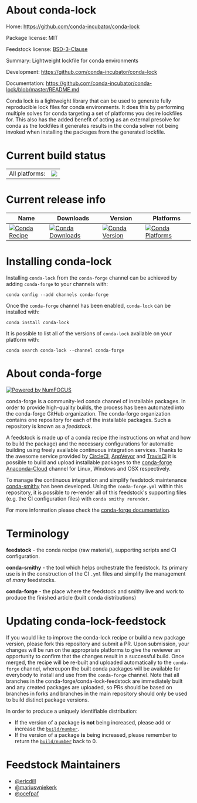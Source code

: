 About conda-lock
================

Home: https://github.com/conda-incubator/conda-lock

Package license: MIT

Feedstock license: [BSD-3-Clause](https://github.com/conda-forge/conda-lock-feedstock/blob/master/LICENSE.txt)

Summary: Lightweight lockfile for conda environments

Development: https://github.com/conda-incubator/conda-lock

Documentation: https://github.com/conda-incubator/conda-lock/blob/master/README.md

Conda lock is a lightweight library that can be used to generate fully
reproducible lock files for conda environments.
It does this by performing multiple solves for conda targeting a set of
platforms you desire lockfiles for.
This also has the added benefit of acting as an external presolve for conda
as the lockfiles it generates results in the conda solver not being invoked
when installing the packages from the generated lockfile.


Current build status
====================


<table><tr><td>All platforms:</td>
    <td>
      <a href="https://dev.azure.com/conda-forge/feedstock-builds/_build/latest?definitionId=9912&branchName=master">
        <img src="https://dev.azure.com/conda-forge/feedstock-builds/_apis/build/status/conda-lock-feedstock?branchName=master">
      </a>
    </td>
  </tr>
</table>

Current release info
====================

| Name | Downloads | Version | Platforms |
| --- | --- | --- | --- |
| [![Conda Recipe](https://img.shields.io/badge/recipe-conda--lock-green.svg)](https://anaconda.org/conda-forge/conda-lock) | [![Conda Downloads](https://img.shields.io/conda/dn/conda-forge/conda-lock.svg)](https://anaconda.org/conda-forge/conda-lock) | [![Conda Version](https://img.shields.io/conda/vn/conda-forge/conda-lock.svg)](https://anaconda.org/conda-forge/conda-lock) | [![Conda Platforms](https://img.shields.io/conda/pn/conda-forge/conda-lock.svg)](https://anaconda.org/conda-forge/conda-lock) |

Installing conda-lock
=====================

Installing `conda-lock` from the `conda-forge` channel can be achieved by adding `conda-forge` to your channels with:

```
conda config --add channels conda-forge
```

Once the `conda-forge` channel has been enabled, `conda-lock` can be installed with:

```
conda install conda-lock
```

It is possible to list all of the versions of `conda-lock` available on your platform with:

```
conda search conda-lock --channel conda-forge
```


About conda-forge
=================

[![Powered by NumFOCUS](https://img.shields.io/badge/powered%20by-NumFOCUS-orange.svg?style=flat&colorA=E1523D&colorB=007D8A)](http://numfocus.org)

conda-forge is a community-led conda channel of installable packages.
In order to provide high-quality builds, the process has been automated into the
conda-forge GitHub organization. The conda-forge organization contains one repository
for each of the installable packages. Such a repository is known as a *feedstock*.

A feedstock is made up of a conda recipe (the instructions on what and how to build
the package) and the necessary configurations for automatic building using freely
available continuous integration services. Thanks to the awesome service provided by
[CircleCI](https://circleci.com/), [AppVeyor](https://www.appveyor.com/)
and [TravisCI](https://travis-ci.com/) it is possible to build and upload installable
packages to the [conda-forge](https://anaconda.org/conda-forge)
[Anaconda-Cloud](https://anaconda.org/) channel for Linux, Windows and OSX respectively.

To manage the continuous integration and simplify feedstock maintenance
[conda-smithy](https://github.com/conda-forge/conda-smithy) has been developed.
Using the ``conda-forge.yml`` within this repository, it is possible to re-render all of
this feedstock's supporting files (e.g. the CI configuration files) with ``conda smithy rerender``.

For more information please check the [conda-forge documentation](https://conda-forge.org/docs/).

Terminology
===========

**feedstock** - the conda recipe (raw material), supporting scripts and CI configuration.

**conda-smithy** - the tool which helps orchestrate the feedstock.
                   Its primary use is in the construction of the CI ``.yml`` files
                   and simplify the management of *many* feedstocks.

**conda-forge** - the place where the feedstock and smithy live and work to
                  produce the finished article (built conda distributions)


Updating conda-lock-feedstock
=============================

If you would like to improve the conda-lock recipe or build a new
package version, please fork this repository and submit a PR. Upon submission,
your changes will be run on the appropriate platforms to give the reviewer an
opportunity to confirm that the changes result in a successful build. Once
merged, the recipe will be re-built and uploaded automatically to the
`conda-forge` channel, whereupon the built conda packages will be available for
everybody to install and use from the `conda-forge` channel.
Note that all branches in the conda-forge/conda-lock-feedstock are
immediately built and any created packages are uploaded, so PRs should be based
on branches in forks and branches in the main repository should only be used to
build distinct package versions.

In order to produce a uniquely identifiable distribution:
 * If the version of a package **is not** being increased, please add or increase
   the [``build/number``](https://conda.io/docs/user-guide/tasks/build-packages/define-metadata.html#build-number-and-string).
 * If the version of a package **is** being increased, please remember to return
   the [``build/number``](https://conda.io/docs/user-guide/tasks/build-packages/define-metadata.html#build-number-and-string)
   back to 0.

Feedstock Maintainers
=====================

* [@ericdill](https://github.com/ericdill/)
* [@mariusvniekerk](https://github.com/mariusvniekerk/)
* [@ocefpaf](https://github.com/ocefpaf/)

